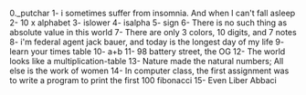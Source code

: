 0._putchar
1- i sometimes suffer from insomnia. And when I can't fall asleep
2- 10 x alphabet
3- islower
4- isalpha
5- sign
6- There is no such thing as absolute value in this world
7- There are only 3 colors, 10 digits, and 7 notes
8- i'm federal agent jack bauer, and today is the longest day of my life
9- learn your times table
10- a+b
11- 98 battery street, the OG
12- The world looks like a multiplication-table
13- Nature made the natural numbers; All else is the work of women
14- In computer class, the first assignment was to write a program to print the first 100 fibonacci
15- Even Liber Abbaci